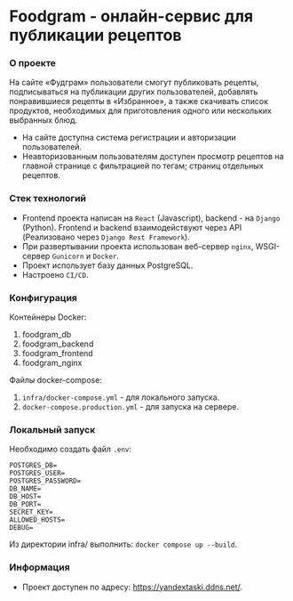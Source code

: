 # Foodgram - онлайн-сервис для публикации рецептов

### О проекте

На сайте «Фудграм» пользователи смогут публиковать рецепты, подписываться на публикации других пользователей, добавлять понравившиеся 
рецепты в «Избранное», а также скачивать список продуктов, необходимых для приготовления одного или нескольких выбранных блюд.
* На сайте доступна система регистрации и авторизации пользователей. 
* Неавторизованным пользователям доступен просмотр рецептов на главной странице с фильтрацией по тегам; страниц отдельных рецептов.

### Стек технологий

* Frontend проекта написан на `React` (Javascript), backend - на `Django` (Python). Frontend и backend взаимодействуют через API (Реализовано через `Django Rest Framework`).
* При развертывании проекта использован веб-сервер `nginx`, WSGI-сервер `Gunicorn` и `Docker`.
* Проект использует базу данных PostgreSQL.
* Настроено `CI/CD`.

### Конфигурация

Контейнеры Docker:
1. foodgram_db
2. foodgram_backend
3. foodgram_frontend
4. foodgram_nginx

Файлы docker-compose:
1. `infra/docker-compose.yml` - для локального запуска.
2. `docker-compose.production.yml` - для запуска на сервере.

### Локальный запуск

Необходимо создать файл `.env`:

```
POSTGRES_DB=
POSTGRES_USER=
POSTGRES_PASSWORD=
DB_NAME=
DB_HOST=
DB_PORT=
SECRET_KEY=
ALLOWED_HOSTS=
DEBUG=
```
Из директории infra/ выполнить: `docker compose up --build`.

### Информация

* Проект доступен по адресу: https://yandextaski.ddns.net/.

